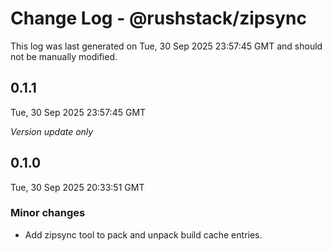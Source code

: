 # Change Log - @rushstack/zipsync

This log was last generated on Tue, 30 Sep 2025 23:57:45 GMT and should not be manually modified.

## 0.1.1
Tue, 30 Sep 2025 23:57:45 GMT

_Version update only_

## 0.1.0
Tue, 30 Sep 2025 20:33:51 GMT

### Minor changes

- Add zipsync tool to pack and unpack build cache entries.

